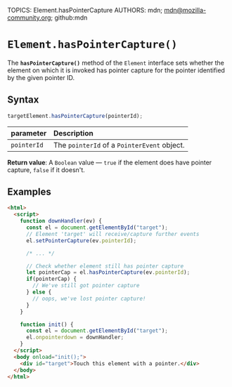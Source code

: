 TOPICS: Element.hasPointerCapture
AUTHORS: mdn; mdn@mozilla-community.org; github:mdn

# `Element.hasPointerCapture()`

The **`hasPointerCapture()`** method of the `Element` interface sets whether the element on which
it is invoked has pointer capture for the pointer identified by the given pointer ID.

## Syntax

```javascript
targetElement.hasPointerCapture(pointerId);
```

| parameter | Description |
| :-- | :-- |
| `pointerId` | The `pointerId` of a `PointerEvent` object.

**Return value**: A `Boolean` value — `true` if the element does have pointer capture, `false` if
it doesn't.

## Examples

```html
<html>
  <script>
    function downHandler(ev) {
      const el = document.getElementById("target");
      // Element 'target' will receive/capture further events
      el.setPointerCapture(ev.pointerId);

      /* ... */

      // Check whether element still has pointer capture
      let pointerCap = el.hasPointerCapture(ev.pointerId);
      if(pointerCap) {
        // We've still got pointer capture
      } else {
        // oops, we've lost pointer capture!
      }
    }

    function init() {
      const el = document.getElementById("target");
      el.onpointerdown = downHandler;
    }
  </script>
  <body onload="init();">
    <div id="target">Touch this element with a pointer.</div>
  </body>
</html>
```
